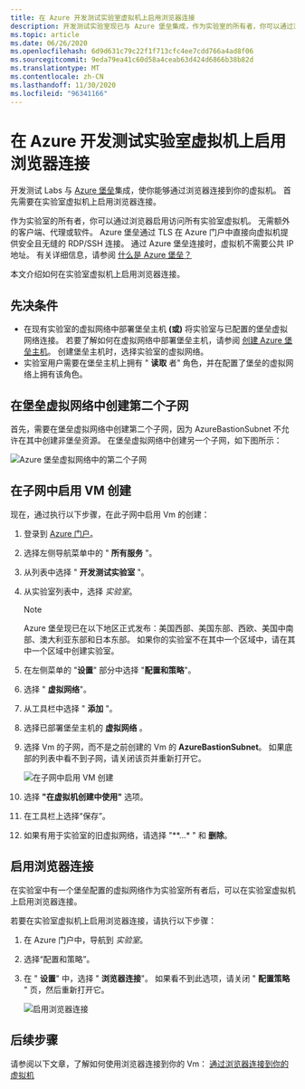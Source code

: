 ```yaml
---
title: 在 Azure 开发测试实验室虚拟机上启用浏览器连接
description: 开发测试实验室现已与 Azure 堡垒集成，作为实验室的所有者，你可以通过浏览器启用访问所有实验室虚拟机。
ms.topic: article
ms.date: 06/26/2020
ms.openlocfilehash: 6d9d631c79c22f1f713cfc4ee7cdd766a4ad8f06
ms.sourcegitcommit: 9eda79ea41c60d58a4ceab63d424d6866b38b82d
ms.translationtype: MT
ms.contentlocale: zh-CN
ms.lasthandoff: 11/30/2020
ms.locfileid: "96341166"
---
```

# <a name="enable-browser-connection-on-azure-devtest-labs-virtual-machines"></a>在 Azure 开发测试实验室虚拟机上启用浏览器连接 
开发测试 Labs 与 [Azure 堡垒](../bastion/index.yml)集成，使你能够通过浏览器连接到你的虚拟机。 首先需要在实验室虚拟机上启用浏览器连接。

作为实验室的所有者，你可以通过浏览器启用访问所有实验室虚拟机。 无需额外的客户端、代理或软件。 Azure 堡垒通过 TLS 在 Azure 门户中直接向虚拟机提供安全且无缝的 RDP/SSH 连接。 通过 Azure 堡垒连接时，虚拟机不需要公共 IP 地址。 有关详细信息，请参阅 [什么是 Azure 堡垒？](../bastion/bastion-overview.md)


本文介绍如何在实验室虚拟机上启用浏览器连接。

## <a name="prerequisites"></a>先决条件 
- 在现有实验室的虚拟网络中部署堡垒主机 **(或)** 将实验室与已配置的堡垒虚拟网络连接。
若要了解如何在虚拟网络中部署堡垒主机，请参阅  [创建 Azure 堡垒主机](../bastion/tutorial-create-host-portal.md)。 创建堡垒主机时，选择实验室的虚拟网络。 
- 实验室用户需要在堡垒主机上拥有 " **读取** 者" 角色，并在配置了堡垒的虚拟网络上拥有该角色。 

## <a name="create-a-second-sub-net-in-the-bastion-virtual-network"></a>在堡垒虚拟网络中创建第二个子网
首先，需要在堡垒虚拟网络中创建第二个子网，因为 AzureBastionSubnet 不允许在其中创建非堡垒资源。 在堡垒虚拟网络中创建另一个子网，如下图所示：

![Azure 堡垒虚拟网络中的第二个子网](./media/connect-virtual-machine-through-browser/second-subnet.png)

## <a name="enable-vm-creation-in-the-subnet"></a>在子网中启用 VM 创建
现在，通过执行以下步骤，在此子网中启用 Vm 的创建： 

1. 登录到 [Azure 门户](https://portal.azure.com)。
1. 选择左侧导航菜单中的 " **所有服务** "。 
1. 从列表中选择 " **开发测试实验室** "。 
1. 从实验室列表中，选择 *实验室*。 

    > [!NOTE]
    > Azure 堡垒现已在以下地区正式发布：美国西部、美国东部、西欧、美国中南部、澳大利亚东部和日本东部。 如果你的实验室不在其中一个区域中，请在其中一个区域中创建实验室。 
    
1. 在左侧菜单的 "**设置**" 部分中选择 "**配置和策略**"。 
1. 选择 " **虚拟网络**"。
1. 从工具栏中选择 " **添加** "。 
1. 选择已部署堡垒主机的 **虚拟网络** 。 
1. 选择 Vm 的子网，而不是之前创建的 Vm 的 **AzureBastionSubnet**。 如果底部的列表中看不到子网，请关闭该页并重新打开它。 

    ![在子网中启用 VM 创建](./media/connect-virtual-machine-through-browser/enable-vm-creation-subnet.png)
1. 选择 **"在虚拟机创建中使用"** 选项。 
1. 在工具栏上选择“保存”。 
1. 如果有用于实验室的旧虚拟网络，请选择 "**...*  " 和 **删除**。 

## <a name="enable-browser-connection"></a>启用浏览器连接 

在实验室中有一个堡垒配置的虚拟网络作为实验室所有者后，可以在实验室虚拟机上启用浏览器连接。

若要在实验室虚拟机上启用浏览器连接，请执行以下步骤：

1. 在 Azure 门户中，导航到 *实验室*。
1. 选择“配置和策略”。
1. 在 " **设置**" 中，选择 " **浏览器连接**"。 如果看不到此选项，请关闭 " **配置策略** " 页，然后重新打开它。 

    ![启用浏览器连接](./media/enable-browser-connection-lab-virtual-machines/browser-connect.png)

## <a name="next-steps"></a>后续步骤
请参阅以下文章，了解如何使用浏览器连接到你的 Vm： [通过浏览器连接到你的虚拟机](connect-virtual-machine-through-browser.md)